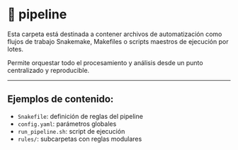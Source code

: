 # 📂 pipeline

Esta carpeta está destinada a contener archivos de automatización como flujos de trabajo Snakemake, Makefiles o scripts maestros de ejecución por lotes.

Permite orquestar todo el procesamiento y análisis desde un punto centralizado y reproducible.

---

## Ejemplos de contenido:

- `Snakefile`: definición de reglas del pipeline
- `config.yaml`: parámetros globales
- `run_pipeline.sh`: script de ejecución
- `rules/`: subcarpetas con reglas modulares

